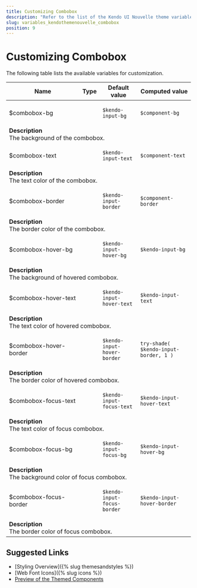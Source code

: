 ```yaml
---
title: Customizing Combobox
description: "Refer to the list of the Kendo UI Nouvelle theme variables available for customization."
slug: variables_kendothemenouvelle_combobox
position: 9
---
```


# Customizing Combobox

The following table lists the available variables for customization.

<table class="theme-variables">
    <colgroup>
    <col style="width: 200px; white-space:nowrap;" />
    <col />
    <col />
    <col />
</colgroup>
<thead>
    <tr>
        <th>Name</th>
        <th>Type</th>
        <th>Default value</th>
        <th>Computed value</th>
    </tr>
</thead>
<tbody>
        <tr>
    <td>$combobox-bg</td>
    <td></td>
<td>


`$kendo-input-bg`

</td>
<td>

`$component-bg`

</td>
</tr>
<tr>
    <td colspan="4" class="theme-variables-description-container"><div><b>Description</b><div class="theme-variables-description">The background of the combobox.</div></div>
    </td>
</tr>
<tr>
    <td>$combobox-text</td>
    <td></td>
<td>


`$kendo-input-text`

</td>
<td>

`$component-text`

</td>
</tr>
<tr>
    <td colspan="4" class="theme-variables-description-container"><div><b>Description</b><div class="theme-variables-description">The text color of the combobox.</div></div>
    </td>
</tr>
<tr>
    <td>$combobox-border</td>
    <td></td>
<td>


`$kendo-input-border`

</td>
<td>

`$component-border`

</td>
</tr>
<tr>
    <td colspan="4" class="theme-variables-description-container"><div><b>Description</b><div class="theme-variables-description">The border color of the combobox.</div></div>
    </td>
</tr>
<tr>
    <td>$combobox-hover-bg</td>
    <td></td>
<td>


`$kendo-input-hover-bg`

</td>
<td>

`$kendo-input-bg`

</td>
</tr>
<tr>
    <td colspan="4" class="theme-variables-description-container"><div><b>Description</b><div class="theme-variables-description">The background of hovered combobox.</div></div>
    </td>
</tr>
<tr>
    <td>$combobox-hover-text</td>
    <td></td>
<td>


`$kendo-input-hover-text`

</td>
<td>

`$kendo-input-text`

</td>
</tr>
<tr>
    <td colspan="4" class="theme-variables-description-container"><div><b>Description</b><div class="theme-variables-description">The text color of hovered combobox.</div></div>
    </td>
</tr>
<tr>
    <td>$combobox-hover-border</td>
    <td></td>
<td>


`$kendo-input-hover-border`

</td>
<td>

`try-shade( $kendo-input-border, 1 )`

</td>
</tr>
<tr>
    <td colspan="4" class="theme-variables-description-container"><div><b>Description</b><div class="theme-variables-description">The border color of hovered combobox.</div></div>
    </td>
</tr>
<tr>
    <td>$combobox-focus-text</td>
    <td></td>
<td>


`$kendo-input-focus-text`

</td>
<td>

`$kendo-input-hover-text`

</td>
</tr>
<tr>
    <td colspan="4" class="theme-variables-description-container"><div><b>Description</b><div class="theme-variables-description">The text color of focus combobox.</div></div>
    </td>
</tr>
<tr>
    <td>$combobox-focus-bg</td>
    <td></td>
<td>


`$kendo-input-focus-bg`

</td>
<td>

`$kendo-input-hover-bg`

</td>
</tr>
<tr>
    <td colspan="4" class="theme-variables-description-container"><div><b>Description</b><div class="theme-variables-description">The background color of focus combobox.</div></div>
    </td>
</tr>
<tr>
    <td>$combobox-focus-border</td>
    <td></td>
<td>


`$kendo-input-focus-border`

</td>
<td>

`$kendo-input-hover-border`

</td>
</tr>
<tr>
    <td colspan="4" class="theme-variables-description-container"><div><b>Description</b><div class="theme-variables-description">The border color of focus combobox.</div></div>
    </td>
</tr>
</tbody>
</table>

## Suggested Links

* [Styling Overview]({% slug themesandstyles %})
* [Web Font Icons]({% slug icons %})
* [Preview of the Themed Components](../)

